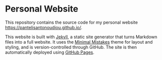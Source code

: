 # Personal Website
This repository contains the source code for my personal website https://pantelisantonoudiou.github.io/.

This website is built with [Jekyll](https://jekyllrb.com/), a static site generator that turns Markdown files into a full website. It uses the [Minimal Mistakes](https://mmistakes.github.io/minimal-mistakes/) theme for layout and styling, and is version-controlled through GitHub. The site is then automatically deployed using [GitHub Pages](https://pages.github.com/).
